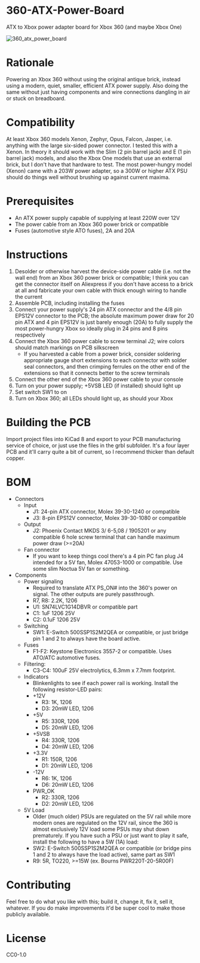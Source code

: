 # 360-ATX-Power-Board
ATX to Xbox power adapter board for Xbox 360 (and maybe Xbox One)

![360_atx_power_board](https://github.com/user-attachments/assets/34ac3775-7240-4082-a9f8-f59188915a75)


# Rationale
Powering an Xbox 360 without using the original antique brick, instead using a modern, quiet, smaller, efficient ATX power supply. Also doing the same without just having components and wire connections dangling in air or stuck on breadboard.

# Compatibility
At least Xbox 360 models Xenon, Zephyr, Opus, Falcon, Jasper, i.e. anything with the large six-sided power connector. I tested this with a Xenon. In theory it should work with the Slim (2 pin barrel jack) and E (1 pin barrel jack) models, and also the Xbox One models that use an external brick, but I don't have that hardware to test. The most power-hungry model (Xenon) came with a 203W power adapter, so a 300W or higher ATX PSU should do things well without brushing up against current maxima.

# Prerequisites
- An ATX power supply capable of supplying at least 220W over 12V
- The power cable from an Xbox 360 power brick or compatible
- Fuses (automotive style ATO fuses), 2A and 20A

# Instructions
1. Desolder or otherwise harvest the device-side power cable (i.e. not the wall end) from an Xbox 360 power brick or compatible; I think you can get the connector itself on Aliexpress if you don't have access to a brick at all and fabricate your own cable with thick enough wiring to handle the current
2. Assemble PCB, including installing the fuses
3. Connect your power supply's 24 pin ATX connector and the 4/8 pin EPS12V connector to the PCB; the absolute maximum power draw for 20 pin ATX and 4 pin EPS12V is just barely enough (20A) to fully supply the most power-hungry Xbox so ideally plug in 24 pins and 8 pins respectively
4. Connect the Xbox 360 power cable to screw terminal J2; wire colors should match markings on PCB silkscreen
   -   If you harvested a cable from a power brick, consider soldering appropriate gauge short extensions to each connector with solder seal connectors, and then crimping ferrules on the other end of the extensions so that it connects better to the screw terminals
5. Connect the other end of the Xbox 360 power cable to your console
6. Turn on your power supply; +5VSB LED (if installed) should light up
7. Set switch SW1 to on
8. Turn on Xbox 360; all LEDs should light up, as should your Xbox

# Building the PCB
Import project files into KiCad 8 and export to your PCB manufacturing service of choice, or just use the files in the grbl subfolder. It's a four layer PCB and it'll carry quite a bit of current, so I recommend thicker than default copper.

# BOM
- Connectors
  - Input
    - J1: 24-pin ATX connector, Molex 39-30-1240 or compatible
    - J3: 8-pin EPS12V connector, Molex 39-30-1080 or compatible
  - Output
    - J2: Phoenix Contact MKDS 3/ 6-5,08 / 1905201 or any compatible 6 hole screw terminal that can handle maximum power draw (>=20A)
  - Fan connector
    - If you want to keep things cool there's a 4 pin PC fan plug J4 intended for a 5V fan, Molex 47053-1000 or compatible. Use some slim Noctua 5V fan or something.
- Components
  - Power signaling
    - Required to translate ATX PS_ON# into the 360's power on signal. The other outputs are purely passthrough.
    - R7, R8: 2.2K, 1206
    - U1: SN74LVC1G14DBVR or compatible part
    - C1: 1uF 1206 25V
    - C2: 0.1uF 1206 25V
  - Switching
    - SW1: E-Switch 500SSP1S2M2QEA or compatible, or just bridge pin 1 and 2 to always have the board active.
  - Fuses
    - F1-F2: Keystone Electronics 3557-2 or compatible. Uses ATO/ATC automotive fuses.
  - Filtering:
    - C3-C4: 100uF 25V electrolytics, 6.3mm x 7.7mm footprint. 
  - Indicators
    - Blinkenlights to see if each power rail is working. Install the following resistor-LED pairs:
    - +12V
      - R3: 1K, 1206
      - D3: 20mW LED, 1206  
    - +5V
      - R5: 330R, 1206
      - D5: 20mW LED, 1206  
    - +5VSB
      - R4: 330R, 1206
      - D4: 20mW LED, 1206
    - +3.3V
      - R1: 150R, 1206
      - D1: 20mW LED, 1206
    - -12V
      - R6: 1K, 1206
      - D6: 20mW LED, 1206  
    - PWR_OK
      - R2: 330R, 1206
      - D2: 20mW LED, 1206
  - 5V Load
    - Older (much older) PSUs are regulated on the 5V rail while more modern ones are regulated on the 12V rail, since the 360 is almost exclusively 12V load some PSUs may shut down prematurely. If you have such a PSU or just want to play it safe, install the following to have a 5W (1A) load:
    - SW2: E-Switch 500SSP1S2M2QEA or compatible (or bridge pins 1 and 2 to always have the load active), same part as SW1
    - R9: 5R, TO220, >=15W (ex. Bourns PWR220T-20-5R00F)
  

# Contributing
Feel free to do what you like with this; build it, change it, fix it, sell it, whatever. If you do make improvements it'd be super cool to make those publicly available.

# License
CC0-1.0
